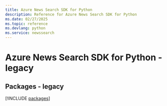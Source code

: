 ```yaml
---
title: Azure News Search SDK for Python
description: Reference for Azure News Search SDK for Python
ms.date: 02/27/2025
ms.topic: reference
ms.devlang: python
ms.service: newssearch
---
```

# Azure News Search SDK for Python - legacy
## Packages - legacy
[!INCLUDE [packages](news-search-index.md)]